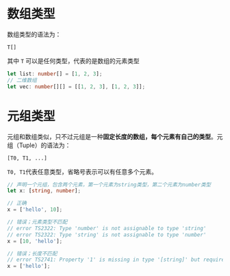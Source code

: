 # 数组类型

数组类型的语法为： 

```
T[]
```

其中 `T` 可以是任何类型，代表的是数组的元素类型


```typescript
let list: number[] = [1, 2, 3];
// 二维数组
let vec: number[][] = [[1, 2, 3], [1, 2, 3]];
```



# 元组类型

元组和数组类似，只不过元组是一种**固定长度的数组，每个元素有自己的类型**。元组（Tuple）的语法为：

```
[T0, T1, ...]
```

`T0, T1`代表任意类型，省略号表示可以有任意多个元素。

```typescript
// 声明一个元组，包含两个元素，第一个元素为string类型，第二个元素为number类型
let x: [string, number];

// 正确
x = ['hello', 10];

// 错误；元素类型不匹配
// error TS2322: Type 'number' is not assignable to type 'string'
// error TS2322: Type 'string' is not assignable to type 'number'
x = [10, 'hello'];

// 错误；长度不匹配
// error TS2741: Property '1' is missing in type '[string]' but required in type '[string, number]'
x = ['hello'];
```